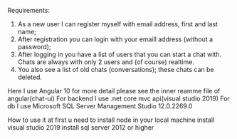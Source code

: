 Requirements:

1. As a new user I can register myself with email address, first and last name;
2. After registration you can login with your emaill address (without a password);
3. After logging in you have a list of users that you can start a chat with. Chats are always with only 2 users and (of course) realtime.
4. You also see a list of old chats (conversations); these chats can be deleted.

Here I use Angular 10 for more detail please see the inner reamme file of angular(chat-ui)
For backend I use .net core mvc api(visual studio 2019)
For db I use Microsoft SQL Server Management Studio	12.0.2269.0

How to use it
at first u need to install node in your local machine
install visual studio 2019
install sql server 2012 or higher


